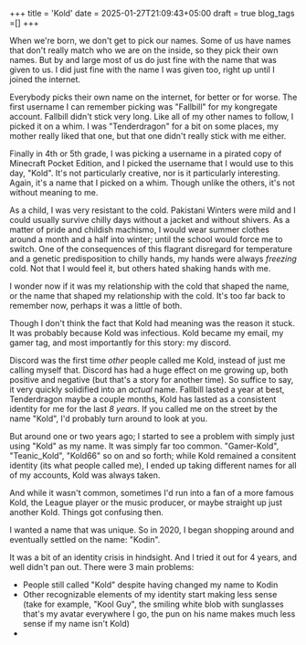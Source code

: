 +++ 
title = 'Kold' 
date = 2025-01-27T21:09:43+05:00 
draft = true 
blog_tags =[] 
+++

When we're born, we don't get to pick our names. Some of us have names that
don't really match who we are on the inside, so they pick their own names. But
by and large most of us do just fine with the name that was given to us. I did
just fine with the name I was given too, right up until I joined the internet.

Everybody picks their own name on the internet, for better or for worse. The
first username I can remember picking was "Fallbill" for my kongregate account.
Fallbill didn't stick very long. Like all of my other names to follow,
I picked it on a whim. I was "Tenderdragon" for a bit on some places, my
mother really liked that one, but that one didn't really stick with me either.

Finally in 4th or 5th grade, I was picking a username in a pirated copy of
Minecraft Pocket Edition, and I picked the username that I would use to
this day, "Kold". It's not particularly creative, nor is it particularly
interesting.  Again, it's a name that I picked on a whim. Though unlike the
others, it's not without meaning to me.

As a child, I was very resistant to the cold. Pakistani Winters were mild and
I could usually survive chilly days without a jacket and without shivers. As
a matter of pride and childish machismo, I would wear summer clothes around a
month and a half into winter; until the school would force me to switch. One
of the consequences of this flagrant disregard for temperature and a genetic
predisposition to chilly hands, my hands were always _freezing_ cold. Not
that I would feel it, but others hated shaking hands with me.

I wonder now if it was my relationship with the cold that shaped the name,
or the name that shaped my relationship with the cold. It's too far back to
remember now, perhaps it was a little of both.

Though I don't think the fact that Kold had meaning was the reason it
stuck. It was probably because Kold was infectious. Kold became my email,
my gamer tag, and most importantly for this story: my discord.

Discord was the first time _other_ people called me Kold, instead of just
me calling myself that. Discord has had a huge effect on me growing up,
both positive and negative (but that's a story for another time). So suffice
to say, it very quickly solidified into an _actual_ name. Fallbill lasted
a year at best, Tenderdragon maybe a couple months, Kold has lasted as a
consistent identity for me for the last _8 years_. If you called me on the
street by the name "Kold", I'd probably turn around to look at you.

But around one or two years ago; I started to see a problem with simply
just using "Kold" as my name. It was simply far too common. "Gamer-Kold",
"Teanic_Kold", "Kold66" so on and so forth; while Kold remained a consitent
identity (its what people called me), I ended up taking different names for
all of my accounts, Kold was always taken.

And while it wasn't common, sometimes I'd run into a fan of a more famous
Kold, the League player or the music producer, or maybe straight up just
another Kold. Things got confusing then.

I wanted a name that was unique. So in 2020, I began shopping around and
eventually settled on the name: "Kodin".

It was a bit of an identity crisis in hindsight. And I tried it out for 4
years, and well didn't pan out. There were 3 main problems:

- People still called "Kold" despite having changed my name to Kodin 
- Other recognizable elements of my identity start making less sense (take for example,
"Kool Guy", the smiling white blob with sunglasses that's my avatar everywhere
I go, the pun on his name makes much less sense if my name isn't Kold)
-
